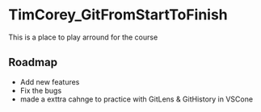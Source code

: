 # TimCorey_GitFromStartToFinish
This is a place to play arround for the course

## Roadmap
 * Add new features
 * Fix the bugs
 * made a exttra cahnge to practice with GitLens & GitHistory in VSCone